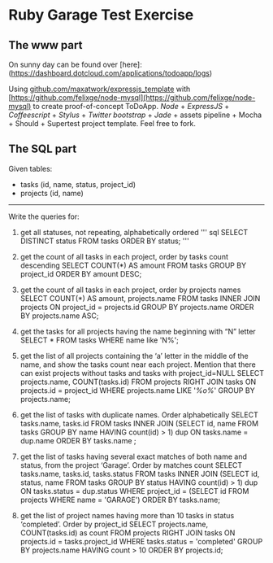 Ruby Garage Test Exercise
=========================
The www part
-------------------------

On sunny day can be found over [here]:(https://dashboard.dotcloud.com/applications/todoapp/logs)

Using [github.com/maxatwork/expressjs_template](https://github.com/maxatwork/expressjs_template/) with 
[https://github.com/felixge/node-mysql](https://github.com/felixge/node-mysql) to create proof-of-concept ToDoApp.
*Node* + *ExpressJS* + *Coffeescript* + *Stylus* + *Twitter bootstrap* + *Jade* + assets pipeline + Mocha + Should + Supertest project template.
Feel free to fork.

The SQL part
------------------------
Given tables:
* tasks (id, name, status, project_id)
* projects (id, name)
***
Write the queries for:

1. get all statuses, not repeating, alphabetically ordered
  ''' sql
  SELECT DISTINCT status FROM tasks ORDER BY status;
  '''
2. get the count of all tasks in each project, order by tasks count descending
  SELECT COUNT(*) AS amount FROM tasks GROUP BY project_id ORDER BY amount DESC;

3. get the count of all tasks in each project, order by projects names
  SELECT COUNT(*) AS amount, projects.name FROM tasks INNER JOIN projects ON project_id = projects.id GROUP BY projects.name ORDER BY projects.name ASC;

4. get the tasks for all projects having the name beginning with “N” letter
  SELECT * FROM tasks WHERE name like 'N%';

5. get the list of all projects containing the ‘a’ letter in the middle of the name, and show the
tasks count near each project. Mention that there can exist projects without tasks and
tasks with project_id=NULL
  SELECT projects.name, COUNT(tasks.id) FROM projects RIGHT JOIN tasks ON projects.id = project_id WHERE projects.name LIKE '_%o%_' GROUP BY projects.name;

6. get the list of tasks with duplicate names. Order alphabetically
  SELECT tasks.name, tasks.id FROM tasks INNER JOIN (SELECT id, name FROM tasks GROUP BY name HAVING count(id) > 1) dup  ON tasks.name = dup.name ORDER BY tasks.name ;

7. get the list of tasks having several exact matches of both name and status, from the
project ‘Garage’. Order by matches count
  SELECT tasks.name, tasks.id, tasks.status FROM tasks INNER JOIN (SELECT id, status, name FROM tasks GROUP BY status HAVING count(id) > 1) dup ON tasks.status = dup.status WHERE project_id = (SELECT id FROM projects WHERE name = 'GARAGE') ORDER BY tasks.name;

8. get the list of project names having more than 10 tasks in status ‘completed’. Order by
project_id
  SELECT projects.name, COUNT(tasks.id) as count FROM projects RIGHT JOIN tasks ON projects.id = tasks.project_id WHERE tasks.status = 'completed' GROUP BY projects.name HAVING count > 10 ORDER BY projects.id;
